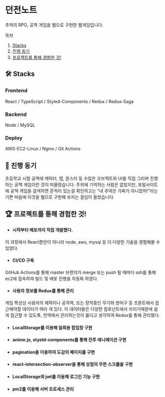 # 던전노트
추억의 RPG, 공책 게임을 웹으로 구현한 웹게임입니다.

목차

1. [Stacks](#-stacks)
2. [진행 동기](#-진행-동기)
3. [프로젝트를 통해 경험한 것!](#-프로젝트를-통해-경험한-것)

## 🛠 Stacks
### Frontend
React / TypeScript / Styled-Components / Redux / Redux-Saga
### Backend
Node / MySQL
### Deploy
AWS-EC2-Linux /  Nginx / Git Actions


## 🚗 진행 동기
초등학교 시절 공책에 캐릭터, 맵, 몬스터 등 수많은 오브젝트와 UI를 직접 그리며
진행하는 공책 게임이란 것이 떠올랐습니다. 주위에 기억하는 사람은 없었지만, 포털사이트에 공책 게임을 검색하면 흔적이 있는걸 확인하고는
"내 추억은 가짜가 아니었어!"라는 기쁜 마음에 이것을 웹으로 구현해 보자는 결심이 들었습니다.

## 🏆 프로젝트를 통해 경험한 것!
- #### 시작부터 배포까지 직접 개발했다.
이 과정에서 React뿐만이 아니라 node, aws, mysql 등 더 다양한 기술을 경험해볼 수 있었다.

- #### CI/CD 구축
GitHub Actions를 통해 master 브랜치가 merge 또는 push 될 때마다 ssh를 통해 ec2에 접속하여
빌드 및 배포 진행을 자동화 하였다. 

- #### 사용자 정보를 Redux를 통해 관리
게임 특성상 사용자의 체력이나 공격력, 또는 장착중인 무기와 방어구 등 프론트에서 접근해야할 데이터가 여러 개 있다.
이 데이터들은 다양한 컴포넌트에서 쓰이기때문에 쉽게 접근할 수 있도록, 전역에서 관리하는것이 옳다고 생각하여 Redux를 통해 관리했다.

- #### LocalStorage를 이용해 일회용 팝업창 구현
- #### anime.js, styeld-components를 통해 전투 애니메이션 구현
- #### pagination을 이용하여 도감의 페이지를 구현
- #### react-intersection-observer을 통해 상점의 무한 스크롤을 구현
- #### LocalStorage와 jwt를 이용해 로그인 기능 구현
- #### pm2를 이용해 서버 프로세스 관리
